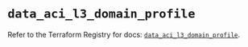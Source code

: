 # `data_aci_l3_domain_profile`

Refer to the Terraform Registry for docs: [`data_aci_l3_domain_profile`](https://registry.terraform.io/providers/ciscodevnet/aci/2.17.0/docs/data-sources/l3_domain_profile).
